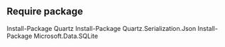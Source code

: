 ## Require package

Install-Package Quartz
Install-Package Quartz.Serialization.Json
Install-Package Microsoft.Data.SQLite
